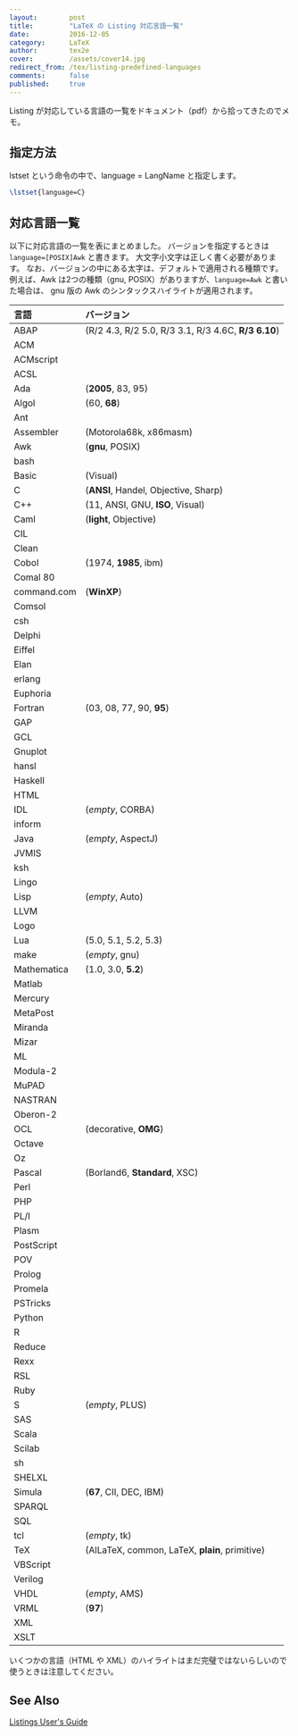 ```yaml
---
layout:        post
title:         "LaTeX の Listing 対応言語一覧"
date:          2016-12-05
category:      LaTeX
author:        tex2e
cover:         /assets/cover14.jpg
redirect_from: /tex/listing-predefined-languages
comments:      false
published:     true
---
```


Listing が対応している言語の一覧をドキュメント（pdf）から拾ってきたのでメモ。


指定方法
------------

lstset という命令の中で、language = LangName と指定します。

```latex
\lstset{language=C}
```

対応言語一覧
------------

以下に対応言語の一覧を表にまとめました。
バージョンを指定するときは `language=[POSIX]Awk` と書きます。
大文字小文字は正しく書く必要があります。
なお、バージョンの中にある太字は、デフォルトで適用される種類です。
例えば、Awk は2つの種類（gnu, POSIX）がありますが、`language=Awk` と書いた場合は、
gnu 版の Awk のシンタックスハイライトが適用されます。

| 言語     | バージョン
| :------- | :-------
| ABAP | (R/2 4.3, R/2 5.0, R/3 3.1, R/3 4.6C, **R/3 6.10**)
| ACM
| ACMscript
| ACSL
| Ada | (**2005**, 83, 95)
| Algol | (60, **68**)
| Ant
| Assembler | (Motorola68k, x86masm)
| Awk | (**gnu**, POSIX)
| bash
| Basic | (Visual)
| C | (**ANSI**, Handel, Objective, Sharp)
| C++ | (11, ANSI, GNU, **ISO**, Visual)
| Caml | (**light**, Objective)
| CIL
| Clean
| Cobol | (1974, **1985**, ibm)
| Comal 80
| command.com | (**WinXP**)
| Comsol
| csh
| Delphi
| Eiffel
| Elan
| erlang
| Euphoria
| Fortran | (03, 08, 77, 90, **95**)
| GAP
| GCL
| Gnuplot
| hansl
| Haskell
| HTML
| IDL | (*empty*, CORBA)
| inform
| Java | (*empty*, AspectJ)
| JVMIS
| ksh
| Lingo
| Lisp | (*empty*, Auto)
| LLVM
| Logo
| Lua | (5.0, 5.1, 5.2, 5.3)
| make | (*empty*, gnu)
| Mathematica | (1.0, 3.0, **5.2**)
| Matlab
| Mercury
| MetaPost
| Miranda
| Mizar
| ML
| Modula-2
| MuPAD
| NASTRAN
| Oberon-2
| OCL | (decorative, **OMG**)
| Octave
| Oz
| Pascal | (Borland6, **Standard**, XSC)
| Perl
| PHP
| PL/I
| Plasm
| PostScript
| POV
| Prolog
| Promela
| PSTricks
| Python
| R
| Reduce
| Rexx
| RSL
| Ruby
| S | (*empty*, PLUS)
| SAS
| Scala
| Scilab
| sh
| SHELXL
| Simula | (**67**, CII, DEC, IBM)
| SPARQL
| SQL
| tcl | (*empty*, tk)
| TeX | (AlLaTeX, common, LaTeX, **plain**, primitive)
| VBScript
| Verilog
| VHDL | (*empty*, AMS)
| VRML | (**97**)
| XML
| XSLT

いくつかの言語（HTML や XML）のハイライトはまだ完璧ではないらしいので使うときは注意してください。


See Also
------------

[Listings User's Guide](http://texdoc.net/texmf-dist/doc/latex/listings/listings.pdf)
